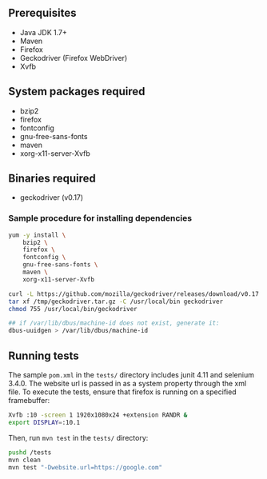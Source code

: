 ## Prerequisites

- Java JDK 1.7+
- Maven
- Firefox
- Geckodriver (Firefox WebDriver)
- Xvfb

## System packages required
- bzip2
- firefox
- fontconfig
- gnu-free-sans-fonts
- maven
- xorg-x11-server-Xvfb

## Binaries required
- geckodriver (v0.17)

### Sample procedure for installing dependencies
```bash
yum -y install \
    bzip2 \
    firefox \
    fontconfig \
    gnu-free-sans-fonts \
    maven \
    xorg-x11-server-Xvfb

curl -L https://github.com/mozilla/geckodriver/releases/download/v0.17.0/geckodriver-v0.17.0-linux64.tar.gz -o /tmp/geckodriver.tar.gz
tar xf /tmp/geckodriver.tar.gz -C /usr/local/bin geckodriver
chmod 755 /usr/local/bin/geckodriver

## if /var/lib/dbus/machine-id does not exist, generate it:
dbus-uuidgen > /var/lib/dbus/machine-id
```


## Running tests
The sample `pom.xml` in the `tests/` directory includes junit 4.11 and selenium 3.4.0. The website url is passed in as a system property through the xml file.
To execute the tests, ensure that firefox is running on a specified framebuffer:

```bash
Xvfb :10 -screen 1 1920x1080x24 +extension RANDR &
export DISPLAY=:10.1
```

Then, run `mvn test` in the `tests/` directory:

```bash
pushd /tests
mvn clean
mvn test "-Dwebsite.url=https://google.com"
```
